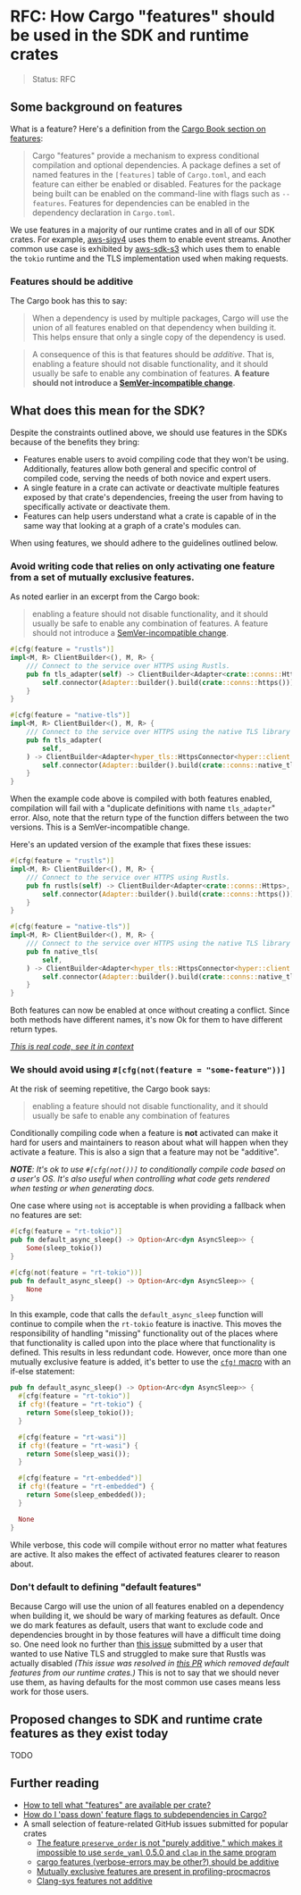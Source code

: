 # RFC: How Cargo "features" should be used in the SDK and runtime crates

> Status: RFC

## Some background on features

What is a feature? Here's a definition from the [Cargo Book section on features]:

> Cargo "features" provide a mechanism to express conditional compilation and optional dependencies. A package defines a set of named features in the `[features]` table of `Cargo.toml`, and each feature can either be enabled or disabled. Features for the package being built can be enabled on the command-line with flags such as `--features`. Features for dependencies can be enabled in the dependency declaration in `Cargo.toml`.

We use features in a majority of our runtime crates and in all of our SDK crates. For example, [aws-sigv4] uses them to enable event streams. Another common use case is exhibited by [aws-sdk-s3] which uses them to enable the `tokio` runtime and the TLS implementation used when making requests.

### Features should be additive

The Cargo book has this to say:

> When a dependency is used by multiple packages, Cargo will use the union of all features enabled on that dependency when building it. This helps ensure that only a single copy of the dependency is used.

> A consequence of this is that features should be *additive*. That is, enabling a feature should not disable functionality, and it should usually be safe to enable any combination of features. **A feature should not introduce a [SemVer-incompatible change].**

## What does this mean for the SDK?

Despite the constraints outlined above, we should use features in the SDKs because of the benefits they bring:

- Features enable users to avoid compiling code that they won't be using. Additionally, features allow both general and specific control of compiled code, serving the needs of both novice and expert users.
- A single feature in a crate can activate or deactivate multiple features exposed by that crate's dependencies, freeing the user from having to specifically activate or deactivate them.
- Features can help users understand what a crate is capable of in the same way that looking at a graph of a crate's modules can.

When using features, we should adhere to the guidelines outlined below.

### Avoid writing code that relies on only activating one feature from a set of mutually exclusive features.

As noted earlier in an excerpt from the Cargo book:

> enabling a feature should not disable functionality, and it should usually be safe to enable any combination of features. A feature should not introduce a [SemVer-incompatible change].

```rust
#[cfg(feature = "rustls")]
impl<M, R> ClientBuilder<(), M, R> {
    /// Connect to the service over HTTPS using Rustls.
    pub fn tls_adapter(self) -> ClientBuilder<Adapter<crate::conns::Https>, M, R> {
        self.connector(Adapter::builder().build(crate::conns::https()))
    }
}

#[cfg(feature = "native-tls")]
impl<M, R> ClientBuilder<(), M, R> {
    /// Connect to the service over HTTPS using the native TLS library on your platform.
    pub fn tls_adapter(
        self,
    ) -> ClientBuilder<Adapter<hyper_tls::HttpsConnector<hyper::client::HttpConnector>>, M, R> {
        self.connector(Adapter::builder().build(crate::conns::native_tls()))
    }
}
```

When the example code above is compiled with both features enabled, compilation will fail with a "duplicate definitions with name `tls_adapter`" error. Also, note that the return type of the function differs between the two versions. This is a SemVer-incompatible change.

Here's an updated version of the example that fixes these issues:

```rust
#[cfg(feature = "rustls")]
impl<M, R> ClientBuilder<(), M, R> {
    /// Connect to the service over HTTPS using Rustls.
    pub fn rustls(self) -> ClientBuilder<Adapter<crate::conns::Https>, M, R> {
        self.connector(Adapter::builder().build(crate::conns::https()))
    }
}

#[cfg(feature = "native-tls")]
impl<M, R> ClientBuilder<(), M, R> {
    /// Connect to the service over HTTPS using the native TLS library on your platform.
    pub fn native_tls(
        self,
    ) -> ClientBuilder<Adapter<hyper_tls::HttpsConnector<hyper::client::HttpConnector>>, M, R> {
        self.connector(Adapter::builder().build(crate::conns::native_tls()))
    }
}
```

Both features can now be enabled at once without creating a conflict. Since both methods have different names, it's now Ok for them to have different return types.

[*This is real code, see it in context*](https://github.com/awslabs/smithy-rs/blob/2e7ed943513203f1472f2490866dc4fb8a392bd3/rust-runtime/aws-smithy-client/src/hyper_ext.rs#L303)

### We should avoid using `#[cfg(not(feature = "some-feature"))]`

At the risk of seeming repetitive, the Cargo book says:

> enabling a feature should not disable functionality, and it should usually be safe to enable any combination of features

Conditionally compiling code when a feature is **not** activated can make it hard for users and maintainers to reason about what will happen when they activate a feature. This is also a sign that a feature may not be "additive".

***NOTE**: It's ok to use `#[cfg(not())]` to conditionally compile code based on a user's OS. It's also useful when controlling what code gets rendered when testing or when generating docs.*

One case where using `not` is acceptable is when providing a fallback when no features are set:

```rust
#[cfg(feature = "rt-tokio")]
pub fn default_async_sleep() -> Option<Arc<dyn AsyncSleep>> {
    Some(sleep_tokio())
}

#[cfg(not(feature = "rt-tokio"))]
pub fn default_async_sleep() -> Option<Arc<dyn AsyncSleep>> {
    None
}
```

In this example, code that calls the `default_async_sleep` function will continue to compile when the `rt-tokio` feature is inactive. This moves the responsibility of handling "missing" functionality out of the places where that functionality is called upon into the place where that functionality is defined. This results in less redundant code. However, once more than one mutually exclusive feature is added, it's better to use the [`cfg!` macro][cfg! macro] with an if-else statement:

```rust
pub fn default_async_sleep() -> Option<Arc<dyn AsyncSleep>> {
  #[cfg(feature = "rt-tokio")]
  if cfg!(feature = "rt-tokio") {
    return Some(sleep_tokio());
  }

  #[cfg(feature = "rt-wasi")]
  if cfg!(feature = "rt-wasi") {
    return Some(sleep_wasi());
  }

  #[cfg(feature = "rt-embedded")]
  if cfg!(feature = "rt-embedded") {
    return Some(sleep_embedded());
  }

  None
}
```

While verbose, this code will compile without error no matter what features are active. It also makes the effect of activated features clearer to reason about.

### Don't default to defining "default features"

Because Cargo will use the union of all features enabled on a dependency when building it, we should be wary of marking features as default. Once we do mark features as default, users that want to exclude code and dependencies brought in by those features will have a difficult time doing so. One need look no further than [this issue][remove rustls from crate graph] submitted by a user that wanted to use Native TLS and struggled to make sure that Rustls was actually disabled *(This issue was resolved in [this PR][remove default features from runtime crates] which removed default features from our runtime crates.)* This is not to say that we should never use them, as having defaults for the most common use cases means less work for those users.

## Proposed changes to SDK and runtime crate features as they exist today

TODO

## Further reading

- [How to tell what "features" are available per crate?]
- [How do I 'pass down' feature flags to subdependencies in Cargo?]
- A small selection of feature-related GitHub issues submitted for popular crates
    - [The feature `preserve_order` is not "purely additive," which makes it impossible to use `serde_yaml` 0.5.0 and `clap` in the same program][yaml-rust#44]
    - [cargo features (verbose-errors may be other?) should be additive][nom#544]
    - [Mutually exclusive features are present in profiling-procmacros][profiling#32]
    - [Clang-sys features not additive][clang-sys#128]

[aws-sigv4]: https://github.com/awslabs/smithy-rs/blob/5a1990791d727652587df51b77df4d1df9058252/aws/rust-runtime/aws-sigv4/Cargo.toml
[aws-sdk-s3]: https://github.com/awslabs/aws-sdk-rust/blob/f2b4361b004ee822960ea9791f566fd4eb6d1aba/sdk/s3/Cargo.toml
[Cargo Book section on features]: https://doc.rust-lang.org/cargo/reference/features.html
[SemVer-incompatible change]: https://doc.rust-lang.org/cargo/reference/features.html#semver-compatibility
[remove rustls from crate graph]: https://github.com/awslabs/aws-sdk-rust/issues/304
[remove default features from runtime crates]: https://github.com/awslabs/smithy-rs/pull/935
[cfg! macro]: https://doc.rust-lang.org/rust-by-example/attribute/cfg.html
[How to tell what "features" are available per crate?]: https://stackoverflow.com/questions/59761045/how-to-tell-what-features-are-available-per-crate
[How do I 'pass down' feature flags to subdependencies in Cargo?]: https://stackoverflow.com/questions/40021555/how-do-i-pass-down-feature-flags-to-subdependencies-in-cargo
[yaml-rust#44]: https://github.com/chyh1990/yaml-rust/issues/44
[nom#544]: https://github.com/Geal/nom/issues/544
[profiling#32]: https://github.com/aclysma/profiling/issues/32
[clang-sys#128]: https://github.com/KyleMayes/clang-sys/issues/128
